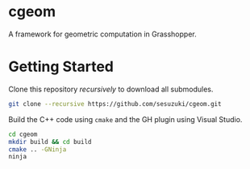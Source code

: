# cgeom
A framework for geometric computation in Grasshopper.

# Getting Started
Clone this repository *recursively* to download all submodules.

```bash
git clone --recursive https://github.com/sesuzuki/cgeom.git
```

Build the C++ code using `cmake` and the GH plugin using Visual Studio.

```bash
cd cgeom
mkdir build && cd build
cmake .. -GNinja
ninja
```
